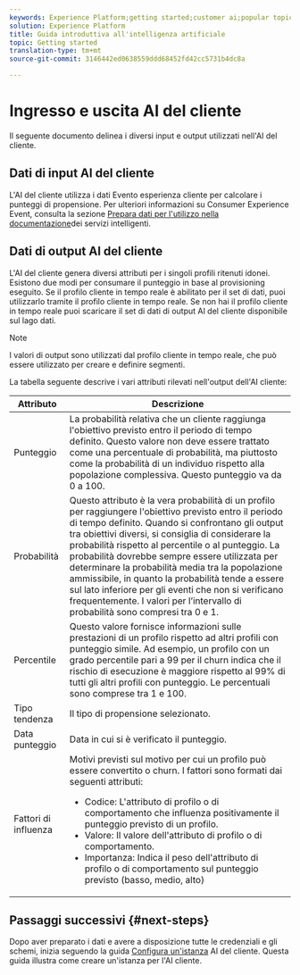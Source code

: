 ```yaml
---
keywords: Experience Platform;getting started;customer ai;popular topics
solution: Experience Platform
title: Guida introduttiva all'intelligenza artificiale
topic: Getting started
translation-type: tm+mt
source-git-commit: 3146442ed0638559ddd68452fd42cc5731b4dc8a

---
```



# Ingresso e uscita AI del cliente

Il seguente documento delinea i diversi input e output utilizzati nell&#39;AI del cliente.

## Dati di input AI del cliente

L&#39;AI del cliente utilizza i dati Evento esperienza cliente per calcolare i punteggi di propensione. Per ulteriori informazioni su Consumer Experience Event, consulta la sezione [Prepara dati per l&#39;utilizzo nella documentazione](../data-preparation.md)dei servizi intelligenti.

## Dati di output AI del cliente

L&#39;AI del cliente genera diversi attributi per i singoli profili ritenuti idonei. Esistono due modi per consumare il punteggio in base al provisioning eseguito. Se il profilo cliente in tempo reale è abilitato per il set di dati, puoi utilizzarlo tramite il profilo cliente in tempo reale. Se non hai il profilo cliente in tempo reale puoi scaricare il set di dati di output AI del cliente disponibile sul lago dati.

>[!NOTE]
>I valori di output sono utilizzati dal profilo cliente in tempo reale, che può essere utilizzato per creare e definire segmenti.

La tabella seguente descrive i vari attributi rilevati nell&#39;output dell&#39;AI cliente:

| Attributo | Descrizione |
| ----- | ----------- |
| Punteggio | La probabilità relativa che un cliente raggiunga l&#39;obiettivo previsto entro il periodo di tempo definito. Questo valore non deve essere trattato come una percentuale di probabilità, ma piuttosto come la probabilità di un individuo rispetto alla popolazione complessiva. Questo punteggio va da 0 a 100. |
| Probabilità | Questo attributo è la vera probabilità di un profilo per raggiungere l&#39;obiettivo previsto entro il periodo di tempo definito. Quando si confrontano gli output tra obiettivi diversi, si consiglia di considerare la probabilità rispetto al percentile o al punteggio. La probabilità dovrebbe sempre essere utilizzata per determinare la probabilità media tra la popolazione ammissibile, in quanto la probabilità tende a essere sul lato inferiore per gli eventi che non si verificano frequentemente. I valori per l’intervallo di probabilità sono compresi tra 0 e 1. |
| Percentile | Questo valore fornisce informazioni sulle prestazioni di un profilo rispetto ad altri profili con punteggio simile. Ad esempio, un profilo con un grado percentile pari a 99 per il churn indica che il rischio di esecuzione è maggiore rispetto al 99% di tutti gli altri profili con punteggio. Le percentuali sono comprese tra 1 e 100. |
| Tipo tendenza | Il tipo di propensione selezionato. |
| Data punteggio | Data in cui si è verificato il punteggio. |
| Fattori di influenza | Motivi previsti sul motivo per cui un profilo può essere convertito o churn. I fattori sono formati dai seguenti attributi:<ul><li>Codice: L&#39;attributo di profilo o di comportamento che influenza positivamente il punteggio previsto di un profilo. </li><li>Valore: Il valore dell&#39;attributo di profilo o di comportamento.</li><li>Importanza: Indica il peso dell&#39;attributo di profilo o di comportamento sul punteggio previsto (basso, medio, alto)</li></ul> |

## Passaggi successivi {#next-steps}

Dopo aver preparato i dati e avere a disposizione tutte le credenziali e gli schemi, inizia seguendo la guida [Configura un&#39;istanza](./user-guide/configure.md) AI del cliente. Questa guida illustra come creare un&#39;istanza per l&#39;AI cliente.